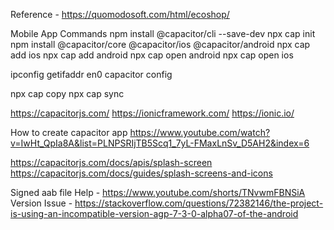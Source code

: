 Reference - https://quomodosoft.com/html/ecoshop/



Mobile App Commands
npm install @capacitor/cli --save-dev
npx cap init
npm install @capacitor/core @capacitor/ios @capacitor/android
npx cap add ios
npx cap add android
npx cap open android
npx cap open ios

ipconfig getifaddr en0
capacitor config

npx cap copy
npx cap sync


https://capacitorjs.com/
https://ionicframework.com/
https://ionic.io/

How to create capacitor app
https://www.youtube.com/watch?v=IwHt_QpIa8A&list=PLNPSRIjTB5Scq1_7yL-FMaxLnSv_D5AH2&index=6



https://capacitorjs.com/docs/apis/splash-screen
https://capacitorjs.com/docs/guides/splash-screens-and-icons


Signed aab file Help - https://www.youtube.com/shorts/TNvwmFBNSiA
Version Issue - https://stackoverflow.com/questions/72382146/the-project-is-using-an-incompatible-version-agp-7-3-0-alpha07-of-the-android